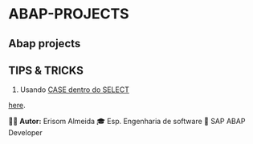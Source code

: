 # ABAP-PROJECTS

## Abap projects

## TIPS & TRICKS
1. Usando [CASE dentro do SELECT](./TIPS_&_TRICKS/1.-ZPROG_SELECT_WITH_CASE_ERI.ABAP)




[here](./docs/specification.md).




🧑‍💼 **Autor:** Erisom Almeida
🎓 Esp. Engenharia de software
📍 SAP ABAP Developer
  
